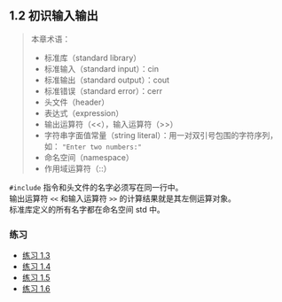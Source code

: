 ## 1.2 初识输入输出

> 本章术语：
> * 标准库（standard library）
> * 标准输入（standard input）：cin
> * 标准输出（standard output）：cout
> * 标准错误（standard error）：cerr
> * 头文件（header）
> * 表达式（expression）
> * 输出运算符（<<），输入运算符（>>）
> * 字符串字面值常量（string literal）：用一对双引号包围的字符序列，如： `"Enter two numbers:"`
> * 命名空间（namespace）
> * 作用域运算符（::）


`#include` 指令和头文件的名字必须写在同一行中。  
输出运算符 `<<` 和输入运算符 `>>` 的计算结果就是其左侧运算对象。  
标准库定义的所有名字都在命名空间 std 中。

### 练习
* [练习 1.3](../src/quiz_1.3.cpp)
* [练习 1.4](../src/quiz_1.4.cpp)
* [练习 1.5](../src/quiz_1.5.cpp)
* [练习 1.6](../src/quiz_1.6.md)
